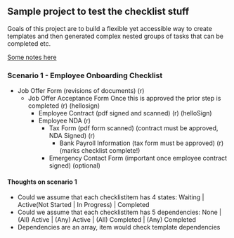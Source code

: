 ## Sample project to test the checklist stuff

Goals of this project are to build a flexible yet accessible way to create templates and then generated complex
nested groups of tasks that can be completed etc.

[Some notes here](https://docs.google.com/document/d/1BdSj4MDW7C_9Y8Vdymq6eUtPC-RQnfw_M6z3s0s7i90/edit)

### Scenario 1 - Employee Onboarding Checklist

- Job Offer Form (revisions of documents) (r)
  - Job Offer Acceptance Form Once this is approved the prior step is completed (r) (hellosign)
    - Employee Contract (pdf signed and scanned) (r) (helloSign)
    - Employee NDA (r)
      - Tax Form (pdf form scanned) (contract must be approved, NDA Signed)  (r)
        - Bank Payroll Information (tax form must be approved) (r) (marks checklist complete!)
      - Emergency Contact Form (important once employee contract signed) (optional)

#### Thoughts on scenario 1
- Could we assume that each checklistitem has 4 states:  Waiting | Active(Not Started | In Progress) | Completed
- Could we assume that each checklistitem has 5 dependencies:  None |  (All) Active | (Any) Active | (All) Completed | (Any) Completed
- Dependencies are an array, item would check template dependencies
